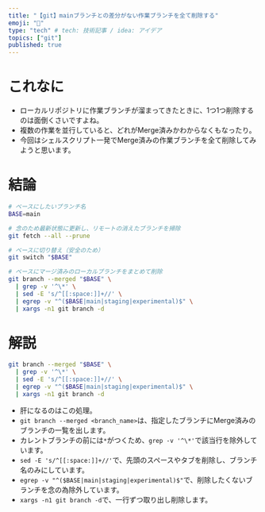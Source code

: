 ```yaml
---
title: "【git】mainブランチとの差分がない作業ブランチを全て削除する"
emoji: "🧹"
type: "tech" # tech: 技術記事 / idea: アイデア
topics: ["git"]
published: true
---
```


# これなに
- ローカルリポジトリに作業ブランチが溜まってきたときに、1つ1つ削除するのは面倒くさいですよね。
- 複数の作業を並行していると、どれがMerge済みかわからなくもなったり。
- 今回はシェルスクリプト一発でMerge済みの作業ブランチを全て削除してみようと思います。

# 結論

```bash
# ベースにしたいブランチ名
BASE=main

# 念のため最新状態に更新し、リモートの消えたブランチを掃除
git fetch --all --prune

# ベースに切り替え（安全のため）
git switch "$BASE"

# ベースにマージ済みのローカルブランチをまとめて削除
git branch --merged "$BASE" \
  | grep -v '^\*' \
  | sed -E 's/^[[:space:]]+//' \
  | egrep -v "^($BASE|main|staging|experimental)$" \
  | xargs -n1 git branch -d
```

# 解説

```bash
git branch --merged "$BASE" \
  | grep -v '^\*' \
  | sed -E 's/^[[:space:]]+//' \
  | egrep -v "^($BASE|main|staging|experimental)$" \
  | xargs -n1 git branch -d
```

- 肝になるのはこの処理。
- `git branch --merged <branch_name>`は、指定したブランチにMerge済みのブランチの一覧を出します。
- カレントブランチの前には`*`がつくため、`grep -v '^\*'`で該当行を除外しています。
- `sed -E 's/^[[:space:]]+//'`で、先頭のスペースやタブを削除し、ブランチ名のみにしています。
- `egrep -v "^($BASE|main|staging|experimental)$"`で、削除したくないブランチを念の為除外しています。
- `xargs -n1 git branch -d`で、一行ずつ取り出し削除します。